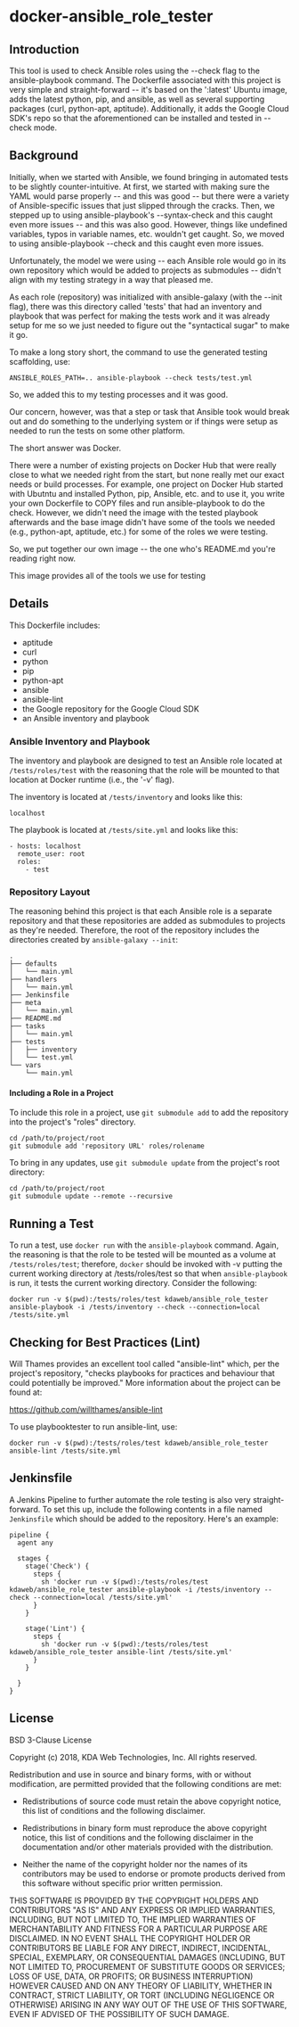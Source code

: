 # docker-ansible_role_tester
## Introduction
This tool is used to check Ansible roles using the --check flag to the ansible-playbook command.  The Dockerfile associated with this project is very simple and straight-forward -- it's based on the ':latest' Ubuntu image, adds the latest python, pip, and ansible, as well as several supporting packages (curl, python-apt, aptitude).  Additionally, it adds the Google Cloud SDK's repo so that the aforementioned can be installed and tested in --check mode.

## Background
Initially, when we started with Ansible, we found bringing in automated tests to be slightly counter-intuitive.  At first, we started with making sure the YAML would parse properly -- and this was good -- but there were a variety of Ansible-specific issues that just slipped through the cracks.  Then, we stepped up to using ansible-playbook's --syntax-check and this caught even more issues -- and this was also good.  However, things like undefined variables, typos in variable names, etc. wouldn't get caught.  So, we moved to using ansible-playbook --check and this caught even more issues.

Unfortunately, the model we were using -- each Ansible role would go in its own repository which would be added to projects as submodules -- didn't align with my testing strategy in a way that pleased me.

As each role (repository) was initialized with ansible-galaxy (with the --init flag), there was this directory called 'tests' that had an inventory and playbook that was perfect for making the tests work and it was already setup for me so we just needed to figure out the "syntactical sugar" to make it go.

To make a long story short, the command to use the generated testing scaffolding, use:

```shell
ANSIBLE_ROLES_PATH=.. ansible-playbook --check tests/test.yml
```

So, we added this to my testing processes and it was good.

Our concern, however, was that a step or task that Ansible took would break out and do something to the underlying system or if things were setup as needed to run the tests on some other platform.

The short answer was Docker.

There were a number of existing projects on Docker Hub that were really close to what we needed right from the start, but none really met our exact needs or build processes.  For example, one project on Docker Hub started with Ubutntu and installed Python, pip, Ansible, etc. and to use it, you write your own Dockerfile to COPY files and run ansible-playbook to do the check.  However, we didn't need the image with the tested playbook afterwards and the base image didn't have some of the tools we needed (e.g., python-apt, aptitude, etc.) for some of the roles we were testing.

So, we put together our own image -- the one who's README.md you're reading right now.

This image provides all of the tools we use for testing

## Details
This Dockerfile includes:
- aptitude
- curl
- python
- pip
- python-apt
- ansible
- ansible-lint
- the Google repository for the Google Cloud SDK
- an Ansible inventory and playbook

### Ansible Inventory and Playbook
The inventory and playbook are designed to test an Ansible role located at ```/tests/roles/test``` with the reasoning that the role will be mounted to that location at Docker runtime (i.e., the '-v' flag).

The inventory is located at ```/tests/inventory``` and looks like this:

```
localhost
```

The playbook is located at ```/tests/site.yml``` and looks like this:

```
- hosts: localhost
  remote_user: root
  roles:
    - test
```

### Repository Layout
The reasoning behind this project is that each Ansible role is a separate repository and that these repositories are added as submodules to projects as they're needed.  Therefore, the root of the repository includes the directories created by ```ansible-galaxy --init```:

```
.
├── defaults
│   └── main.yml
├── handlers
│   └── main.yml
├── Jenkinsfile
├── meta
│   └── main.yml
├── README.md
├── tasks
│   └── main.yml
├── tests
│   ├── inventory
│   └── test.yml
└── vars
    └── main.yml
```

#### Including a Role in a Project
To include this role in a project, use ```git submodule add``` to add the repository into the project's "roles" directory.

```
cd /path/to/project/root
git submodule add 'repository URL' roles/rolename
```

To bring in any updates, use ```git submodule update``` from the project's root directory:

```
cd /path/to/project/root
git submodule update --remote --recursive
```

## Running a Test
To run a test, use ```docker run``` with the ```ansible-playbook``` command.  Again, the reasoning is that the role to be tested will be mounted as a volume at ```/tests/roles/test```; therefore, ```docker``` should be invoked with -v putting the current working directory at /tests/roles/test so that when ```ansible-playbook``` is run, it tests the current working directory.  Consider the following:

```shell
docker run -v $(pwd):/tests/roles/test kdaweb/ansible_role_tester ansible-playbook -i /tests/inventory --check --connection=local /tests/site.yml
```

## Checking for Best Practices (Lint)
Will Thames provides an excellent tool called "ansible-lint" which, per the project's repository, "checks playbooks for practices and behaviour that could potentially be improved."  More information about the project can be found at:

https://github.com/willthames/ansible-lint

To use playbooktester to run ansible-lint, use:

```shell
docker run -v $(pwd):/tests/roles/test kdaweb/ansible_role_tester ansible-lint /tests/site.yml
```

## Jenkinsfile
A Jenkins Pipeline to further automate the role testing is also very straight-forward.  To set this up, include the following contents in a file named ```Jenkinsfile``` which should be added to the repository.  Here's an example:

```Jenkinsfile
pipeline {
  agent any

  stages {
    stage('Check') {
      steps {
        sh 'docker run -v $(pwd):/tests/roles/test kdaweb/ansible_role_tester ansible-playbook -i /tests/inventory --check --connection=local /tests/site.yml'
      }
    }

    stage('Lint') {
      steps {
        sh 'docker run -v $(pwd):/tests/roles/test kdaweb/ansible_role_tester ansible-lint /tests/site.yml'
      }
    }

  }
}
```

## License
BSD 3-Clause License

Copyright (c) 2018, KDA Web Technologies, Inc.
All rights reserved.

Redistribution and use in source and binary forms, with or without
modification, are permitted provided that the following conditions are met:

* Redistributions of source code must retain the above copyright notice, this
  list of conditions and the following disclaimer.

* Redistributions in binary form must reproduce the above copyright notice,
  this list of conditions and the following disclaimer in the documentation
  and/or other materials provided with the distribution.

* Neither the name of the copyright holder nor the names of its
  contributors may be used to endorse or promote products derived from
  this software without specific prior written permission.

THIS SOFTWARE IS PROVIDED BY THE COPYRIGHT HOLDERS AND CONTRIBUTORS "AS IS"
AND ANY EXPRESS OR IMPLIED WARRANTIES, INCLUDING, BUT NOT LIMITED TO, THE
IMPLIED WARRANTIES OF MERCHANTABILITY AND FITNESS FOR A PARTICULAR PURPOSE ARE
DISCLAIMED. IN NO EVENT SHALL THE COPYRIGHT HOLDER OR CONTRIBUTORS BE LIABLE
FOR ANY DIRECT, INDIRECT, INCIDENTAL, SPECIAL, EXEMPLARY, OR CONSEQUENTIAL
DAMAGES (INCLUDING, BUT NOT LIMITED TO, PROCUREMENT OF SUBSTITUTE GOODS OR
SERVICES; LOSS OF USE, DATA, OR PROFITS; OR BUSINESS INTERRUPTION) HOWEVER
CAUSED AND ON ANY THEORY OF LIABILITY, WHETHER IN CONTRACT, STRICT LIABILITY,
OR TORT (INCLUDING NEGLIGENCE OR OTHERWISE) ARISING IN ANY WAY OUT OF THE USE
OF THIS SOFTWARE, EVEN IF ADVISED OF THE POSSIBILITY OF SUCH DAMAGE.
